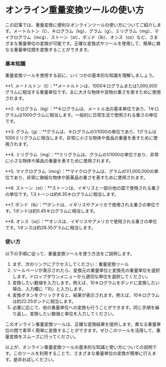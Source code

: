 オンライン重量変換ツールの使い方
================

この記事では、重量変換に便利なオンラインツールの使い方についてご紹介します。メートルトン（t）、キログラム（kg）、グラム（g）、ミリグラム（mg）、マイクログラム（mcg）、ストーン（st）、ポンド（lb）、オンス（oz）など、さまざまな重量単位の変換が可能です。正確な変換式やツールを使用して、簡単に異なる重量単位間を変換することができます。

### 基本知識

重量変換ツールを使用する前に、いくつかの基本的な知識を理解しましょう。

**1. メートルトン（t）：**メートルトンは、1000キログラムまたは1,000,000グラムに相当する重量単位です。主に大きな物体や貨物の重さを表すために使用されます。

**2. キログラム（kg）：**キログラムは、メートル法の基本単位であり、1キログラムは1000グラムに相当します。一般的に日常生活で使用される重さの単位です。

**3. グラム（g）：**グラムは、キログラムの1/1000の単位であり、1グラムは1000ミリグラムに相当します。非常に小さな物体や食品の重量を表すために使用されます。

**4. ミリグラム（mg）：**ミリグラムは、グラムの1/1000の単位であり、非常に小さな物体や薬品の重量を表すために使用されます。

**5. マイクログラム（mcg）：**マイクログラムは、グラムの1/1,000,000の単位であり、非常に微細な物体や医薬品の重さを表すために使用されます。

**6. ストーン（st）：**ストーンは、イギリスと一部の他の国で使用される重さの単位です。1ストーンは約6.35キログラムに相当します。

**7. ポンド（lb）：**ポンドは、イギリスやアメリカで使用される重さの単位です。1ポンドは約0.45キログラムに相当します。

**8. オンス（oz）：**オンスは、イギリスやアメリカで使用される重さの単位です。1オンスは約28.35グラムに相当します。

### 使い方

以下の手順に従って、重量変換ツールを使う方法をご説明します。

1. まず、次のリンクにアクセスしてください：重量変換ツール
2. ツールページが表示されたら、変換元の重量単位と変換先の重量単位を選択します。ドロップダウンメニューから適切な単位を選択してください。
3. 変換したい数値を入力します。例えば、10キログラムをポンドに変換したい場合、入力欄に「10」と入力します。
4. 変換ボタンをクリックすると、結果が表示されます。例えば、10キログラムは約22.05ポンドに相当します。
5. 必要に応じて、他の重量単位への変換も行うことができます。同じ手順を繰り返し、変換したい数値と単位を入力してください。

このオンライン重量変換ツールは、正確な変換結果を提供します。異なる重量単位の間で素早く簡単に変換することができます。ぜひこのツールを活用して、重量変換をスムーズに行ってください。

以上が、オンライン重量変換ツールの基本的な知識と使い方についての説明です。このツールを利用することで、さまざまな重量単位の変換が簡単に行えます。是非お試しください。